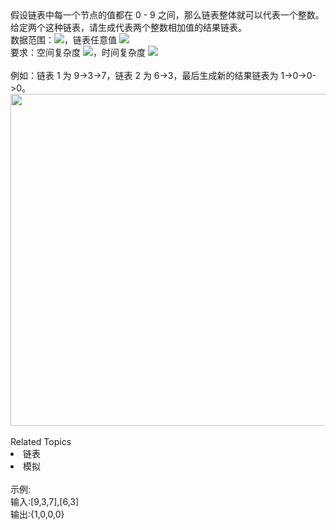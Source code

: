 <div>  假设链表中每一个节点的值都在 0 - 9 之间，那么链表整体就可以代表一个整数。 </div> <div>  给定两个这种链表，请生成代表两个整数相加值的结果链表。 </div> <div>  数据范围：<img src="https://www.nowcoder.com/equation?tex=0%20%5Cle%20n%2Cm%20%5Cle%201000000">，链表任意值 <img src="https://www.nowcoder.com/equation?tex=0%20%5Cle%20val%20%5Cle%209%20"><br> 要求：空间复杂度 <img src="https://www.nowcoder.com/equation?tex=O(n)">，时间复杂度 <img src="https://www.nowcoder.com/equation?tex=O(n)"><br> </div> <div>  <br> </div> <div>  例如：链表 1 为 9-&gt;3-&gt;7，链表 2 为 6-&gt;3，最后生成新的结果链表为 1-&gt;0-&gt;0-&gt;0。 </div> <div>  <img alt="" src="https://uploadfiles.nowcoder.com/images/20211105/423483716_1636084743981/C2DB572B01B0FDC03C097BE7ABA45114" style="height: auto;width: 531.0px;"><br> </div><div><br></div><div><div>Related Topics</div><div><li>链表</li><li>模拟</li></div></div><br>示例:<br>输入:[9,3,7],[6,3]<br>输出:{1,0,0,0}<br>